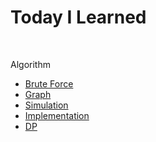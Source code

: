 # Today I Learned

<br>

Algorithm

- [Brute Force](./Algorithm/BruteForce/)
- [Graph](./Algorithm/graph)
- [Simulation](./Algorithm/Simulation/)
- [Implementation](./Algorithm/Implementation/)
- [DP](./Algorithm/DP)
